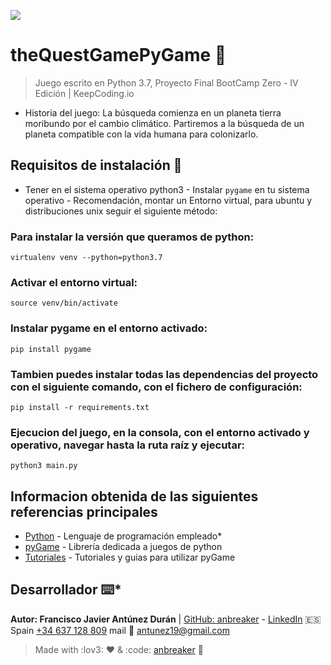 ![](https://keepcoding.io/es/wp-content/uploads/sites/4/2018/02/KeepCoding-Logo-820x400.png)

# theQuestGamePyGame 🚀

> Juego escrito en Python 3.7, Proyecto Final BootCamp Zero - IV Edición | KeepCoding.io

-   Historia del juego: La búsqueda comienza en un planeta tierra moribundo por el cambio climático. Partiremos a la búsqueda de un planeta compatible con la vida humana para colonizarlo.

## Requisitos de instalación 🔧

-   Tener en el sistema operativo python3 - Instalar `pygame` en tu sistema operativo - Recomendación, montar un Entorno virtual, para ubuntu y distribuciones unix seguir el siguiente método:

### Para instalar la versión que queramos de python:

    virtualenv venv --python=python3.7

### Activar el entorno virtual:

    source venv/bin/activate

### Instalar pygame en el entorno activado:

    pip install pygame

### Tambien puedes instalar todas las dependencias del proyecto con el siguiente comando, con el fichero de configuración:

    pip install -r requirements.txt

### Ejecucion del juego, en la consola, con el entorno activado y operativo, navegar hasta la ruta raíz y ejecutar:

    python3 main.py

## Informacion obtenida de las siguientes referencias principales

-   [Python](https://www.python.org/) - Lenguaje de programación empleado\* 
-   [pyGame](https://www.pygame.org/docs/) - Librería dedicada a juegos de python
-   [Tutoriales](https://techwithtim.net/tutorials/game-development-with-python/pygame-tutorial/pygame-tutorial-movement/) - Tutoriales y guias para utilizar pyGame

## Desarrollador ⌨️\*

**Autor: Francisco Javier Antúnez Durán** | [GitHub: anbreaker](https://github.com/anbreaker) - [LinkedIn](https://www.linkedin.com/in/francisco-javier-ant%C3%BAnez-dur%C3%A1n-67319a6a/)
:es: Spain [+34 637 128 809](tel:+34637128809) mail 📧 antunez19@gmail.com

> Made with :lov3: ❤️ & :code: [anbreaker](https://github.com/anbreaker) 🚀
